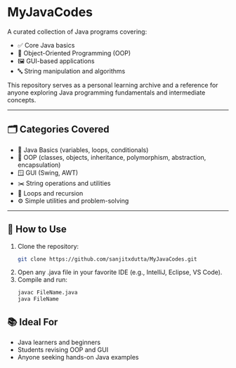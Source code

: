 # MyJavaCodes

A curated collection of Java programs covering:

- ✅ Core Java basics
- 🧠 Object-Oriented Programming (OOP)
- 🖼️ GUI-based applications
- 🔤 String manipulation and algorithms

This repository serves as a personal learning archive and a reference for anyone exploring Java programming fundamentals and intermediate concepts.

---

## 🗂️ Categories Covered

- 📘 Java Basics (variables, loops, conditionals)
- 🧱 OOP (classes, objects, inheritance, polymorphism, abstraction, encapsulation)
- 🪟 GUI (Swing, AWT)
- ✂️ String operations and utilities
- 🔁 Loops and recursion
- ⚙️ Simple utilities and problem-solving

---

## 🚀 How to Use

1. Clone the repository:
   ```bash
   git clone https://github.com/sanjitxdutta/MyJavaCodes.git
   ```
2. Open any .java file in your favorite IDE (e.g., IntelliJ, Eclipse, VS Code).
3. Compile and run:
   ```bash
   javac FileName.java
   java FileName
   ```
## 📚 Ideal For
- Java learners and beginners
- Students revising OOP and GUI
- Anyone seeking hands-on Java examples

